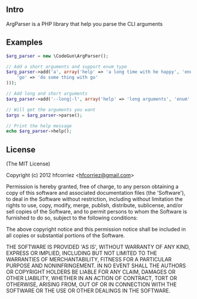 ## Intro

ArgParser is a PHP library that help you parse the CLI arguments

## Examples

```php
$arg_parser = new \CodeGun\ArgParser();

// Add a short arguments and support enum type
$arg_parser->add('a', array('help' => 'a long time with he happy', 'enum' => array(
    'go' => 'do some thing with go'
)));

// Add long and short arguments
$arg_parser->add('--long|-l', array('help' => 'long arguments', 'enum' => array('a', 'b')));

// Will get the arguments you want
$args = $arg_parser->parse();

// Print the help message
echo $arg_parser->help();
```

## License 

(The MIT License)

Copyright (c) 2012 hfcorriez &lt;hfcorriez@gmail.com&gt;

Permission is hereby granted, free of charge, to any person obtaining
a copy of this software and associated documentation files (the
'Software'), to deal in the Software without restriction, including
without limitation the rights to use, copy, modify, merge, publish,
distribute, sublicense, and/or sell copies of the Software, and to
permit persons to whom the Software is furnished to do so, subject to
the following conditions:

The above copyright notice and this permission notice shall be
included in all copies or substantial portions of the Software.

THE SOFTWARE IS PROVIDED 'AS IS', WITHOUT WARRANTY OF ANY KIND,
EXPRESS OR IMPLIED, INCLUDING BUT NOT LIMITED TO THE WARRANTIES OF
MERCHANTABILITY, FITNESS FOR A PARTICULAR PURPOSE AND NONINFRINGEMENT.
IN NO EVENT SHALL THE AUTHORS OR COPYRIGHT HOLDERS BE LIABLE FOR ANY
CLAIM, DAMAGES OR OTHER LIABILITY, WHETHER IN AN ACTION OF CONTRACT,
TORT OR OTHERWISE, ARISING FROM, OUT OF OR IN CONNECTION WITH THE
SOFTWARE OR THE USE OR OTHER DEALINGS IN THE SOFTWARE.
